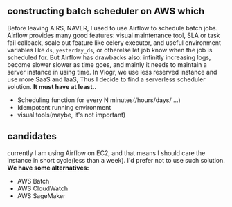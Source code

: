 ## constructing batch scheduler on AWS which 

Before leaving AiRS, NAVER, I used to use Airflow to schedule batch jobs.
Airflow provides many good features: visual maintenance tool, SLA or task fail callback, scale out feature like celery executor, and useful environment variables like `ds`, `yesterday_ds`, or otherelse let job know when the job is scheduled for.
But Airflow has drawbacks also: infinitly increasing logs, become slower slower as time goes, and mainly it needs to maintain a server instance in using time.
In Vlogr, we use less reserved instance and use more SaaS and IaaS, 
Thus I decide to find a serverless scheduler solution. **It must have at least..**

  * Scheduling function for every N minutes(/hours/days/ ...)
  * Idempotent running environment
  * visual tools(maybe, it's not important)

## candidates

currently I am using Airflow on EC2, and that means I should care the instance in short cycle(less than a week).
I'd prefer not to use such solution.
**We have some alternatives:**

  * AWS Batch
  * AWS CloudWatch
  * AWS SageMaker

